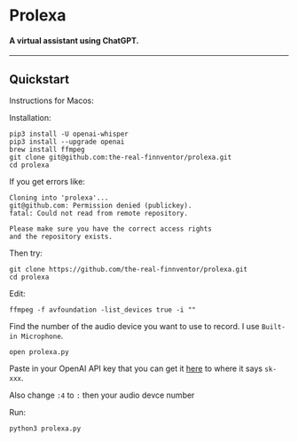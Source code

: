 # Prolexa

#### A virtual assistant using ChatGPT.
---
## Quickstart
Instructions for Macos:

Installation:
```
pip3 install -U openai-whisper
pip3 install --upgrade openai
brew install ffmpeg
git clone git@github.com:the-real-finnventor/prolexa.git
cd prolexa
```

If you get errors like:
```
Cloning into 'prolexa'...
git@github.com: Permission denied (publickey).
fatal: Could not read from remote repository.

Please make sure you have the correct access rights
and the repository exists.
```

Then try:
```
git clone https://github.com/the-real-finnventor/prolexa.git
cd prolexa
```

Edit:
```
ffmpeg -f avfoundation -list_devices true -i ""
```
Find the number of the audio device you want to use to record. I use `Built-in Microphone`.
```
open prolexa.py
```

Paste in your OpenAI API key that you can get it [here](https://platform.openai.com/account/api-keys) to where it says `sk-xxx`.

Also change `:4` to `:` then your audio devce number

Run:
```
python3 prolexa.py
```
